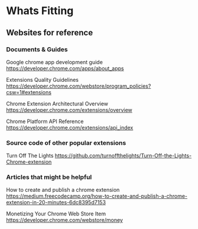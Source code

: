 # Whats Fitting

## Websites for reference

### Documents & Guides

Google chrome app development guide
https://developer.chrome.com/apps/about_apps

Extensions Quality Guidelines
https://developer.chrome.com/webstore/program_policies?csw=1#extensions

Chrome Extension Architectural Overview
https://developer.chrome.com/extensions/overview

Chrome Platform API Reference
https://developer.chrome.com/extensions/api_index

### Source code of other popular extensions

Turn Off The Lights
https://github.com/turnoffthelights/Turn-Off-the-Lights-Chrome-extension

### Articles that might be helpful

How to create and publish a chrome extension
https://medium.freecodecamp.org/how-to-create-and-publish-a-chrome-extension-in-20-minutes-6dc8395d7153

Monetizing Your Chrome Web Store Item
https://developer.chrome.com/webstore/money
